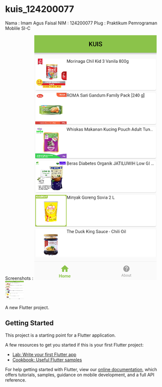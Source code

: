 # kuis_124200077
Nama : Imam Agus Faisal
NIM  : 124200077
Plug : Praktikum Pemrograman Moblile SI-C

Screenshots :
![Employee data](/screenshots/home.png?raw=true "Employee Data title")
<img src="/screenshots/home.png" alt="Employee data" title="Employee Data title" height="60" width="60">

A new Flutter project.

## Getting Started

This project is a starting point for a Flutter application.

A few resources to get you started if this is your first Flutter project:

- [Lab: Write your first Flutter app](https://flutter.dev/docs/get-started/codelab)
- [Cookbook: Useful Flutter samples](https://flutter.dev/docs/cookbook)

For help getting started with Flutter, view our
[online documentation](https://flutter.dev/docs), which offers tutorials,
samples, guidance on mobile development, and a full API reference.
